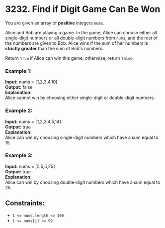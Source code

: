 # 3232. Find if Digit Game Can Be Won

You are given an array of **positive** integers `nums`.

Alice and Bob are playing a game. In the game, Alice can choose either all single-digit numbers or all double-digit numbers from `nums`, and the rest of the numbers are given to Bob. Alice wins if the sum of her numbers is **strictly greater** than the sum of Bob's numbers.

Return `true` if Alice can win this game, otherwise, return `false`.

### Example 1:
**Input:** nums = [1,2,3,4,10]  
**Output:** false  
**Explanation:**  
Alice cannot win by choosing either single-digit or double-digit numbers.

### Example 2:
**Input:** nums = [1,2,3,4,5,14]  
**Output:** true  
**Explanation:**  
Alice can win by choosing single-digit numbers which have a sum equal to 15.

### Example 3:
**Input:** nums = [5,5,5,25]  
**Output:** true  
**Explanation:**    
Alice can win by choosing double-digit numbers which have a sum equal to 25.

## Constraints:
- `1 <= nums.length <= 100`
- `1 <= nums[i] <= 99`